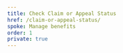 ```yaml
---
title: Check Claim or Appeal Status
href: /claim-or-appeal-status/
spoke: Manage benefits
order: 1
private: true
---
```

